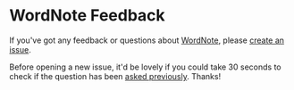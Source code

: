 # WordNote Feedback

If you've got any feedback or questions about [WordNote][WordNote-website], please [create an issue][create-issue].

Before opening a new issue, it'd be lovely if you could take 30 seconds to check if the question has been [asked previously][issues]. Thanks!

[WordNote-website]: https://github.com/WordNote
[create-issue]: https://github.com/WordNote/feedback/issues/new
[issues]: https://github.com/WordNote/feedback/issues
